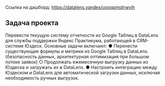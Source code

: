 Ссылка на дашборд: https://datalens.yandex/uooqpmqlrwvih

## Задача проекта

Перевести текущую систему отчетности из Google Таблиц в DataLens для службы поддержки Яндекс Практикума, 
работающей в CRM-системе Юздеск. Основные задачи включают:
●	Перенести существующие формулы и метрики из Google Таблиц в DataLens. (безопасность данных, архитектурная оптимизация при большом потоке заявок)
○	Продолжать ежемесячную выгрузку данных из Юздеска и загружать их в DataLens.
●	Настроить интеграцию между Юздеском и DataLens для автоматической загрузки данных, исключая необходимость ручных выгрузок.
